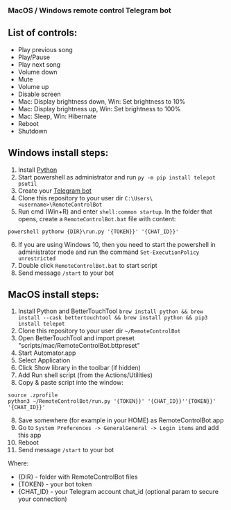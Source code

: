 ### MacOS / Windows remote control Telegram bot ###

## List of controls:
- Play previous song
- Play/Pause
- Play next song
- Volume down
- Mute
- Volume up
- Disable screen
- Mac: Display brightness down, Win: Set brightness to 10%
- Mac: Display brightness up, Win: Set brightness to 100%
- Mac: Sleep, Win: Hibernate
- Reboot
- Shutdown

## Windows install steps:
1. Install [Python](https://www.python.org/downloads/)
2. Start powershell as administrator and run `py -m pip install telepot psutil`
3. Create your [Telegram bot](https://core.telegram.org/bots)
4. Clone this repository to your user dir `C:\Users\<username>\RemoteControlBot`
5. Run cmd (Win+R) and enter `shell:common startup`. In the folder that opens, create a `RemoteControlBot.bat` file with content:
```shell script
powershell pythonw {DIR}\run.py '{TOKEN}}' '{CHAT_ID}}'
```
6. If you are using Windows 10, then you need to start the powershell in administrator mode and run the command
   `Set-ExecutionPolicy unrestricted`
7. Double click `RemoteControlBot.bat` to start script
8. Send message `/start` to your bot

## MacOS install steps:
1. Install Python and BetterTouchTool `brew install python && brew install --cask bettertouchtool && brew install python && pip3 install telepot`
2. Clone this repository to your user dir `~/RemoteControlBot`
3. Open BetterTouchTool and import preset "scripts/mac/RemoteControlBot.bttpreset"
4. Start Automator.app
4. Select Application
5. Click Show library in the toolbar (if hidden)
6. Add Run shell script (from the Actions/Utilities)
7. Copy & paste script into the window:
```shell
source .zprofile
python3 ~/RemoteControlBot/run.py '{TOKEN}}' '{CHAT_ID}}''{TOKEN}}' '{CHAT_ID}}'
```
8. Save somewhere (for example in your HOME) as RemoteControlBot.app
9. Go to `System Preferences -> GeneralGeneral -> Login items` and add this app
10. Reboot
10. Send message `/start` to your bot

Where:
- {DIR} - folder with RemoteControlBot files
- {TOKEN} - your bot token
- {CHAT_ID} - your Telegram account chat_id (optional param to secure your connection)


